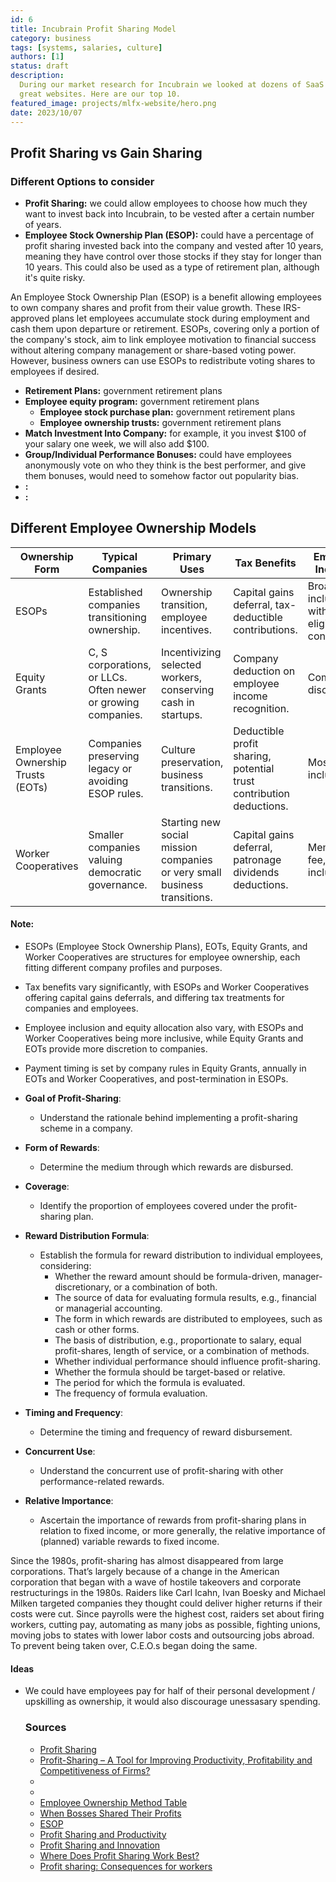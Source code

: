 ```yaml
---
id: 6
title: Incubrain Profit Sharing Model
category: business
tags: [systems, salaries, culture]
authors: [1]
status: draft
description:
  During our market research for Incubrain we looked at dozens of SaaS incubators, we found a lot of
  great websites. Here are our top 10.
featured_image: projects/mlfx-website/hero.png
date: 2023/10/07
---
```


## Profit Sharing vs Gain Sharing

### Different Options to consider

- **Profit Sharing:** we could allow employees to choose how much they want to invest back into
  Incubrain, to be vested after a certain number of years.
- **Employee Stock Ownership Plan (ESOP):** could have a percentage of profit sharing invested back
  into the company and vested after 10 years, meaning they have control over those stocks if they
  stay for longer than 10 years. This could also be used as a type of retirement plan, although it's
  quite risky.

An Employee Stock Ownership Plan (ESOP) is a benefit allowing employees to own company shares and
profit from their value growth. These IRS-approved plans let employees accumulate stock during
employment and cash them upon departure or retirement. ESOPs, covering only a portion of the
company's stock, aim to link employee motivation to financial success without altering company
management or share-based voting power. However, business owners can use ESOPs to redistribute
voting shares to employees if desired.

- **Retirement Plans:** government retirement plans
- **Employee equity program:** government retirement plans
  - **Employee stock purchase plan:** government retirement plans
  - **Employee ownership trusts:** government retirement plans
- **Match Investment Into Company:** for example, it you invest $100 of your salary one week, we
  will also add $100.
- **Group/Individual Performance Bonuses:** could have employees anonymously vote on who they think
  is the best performer, and give them bonuses, would need to somehow factor out popularity bias.
- **:**
- **:**

## Different Employee Ownership Models

| Ownership Form                   | Typical Companies                                             | Primary Uses                                                              | Tax Benefits                                                        | Employee Inclusion                            | Equity Allocation                                         | Payment Timing                     |
| -------------------------------- | ------------------------------------------------------------- | ------------------------------------------------------------------------- | ------------------------------------------------------------------- | --------------------------------------------- | --------------------------------------------------------- | ---------------------------------- |
| ESOPs                            | Established companies transitioning ownership.                | Ownership transition, employee incentives.                                | Capital gains deferral, tax-deductible contributions.               | Broad inclusion, with eligibility conditions. | Based on compensation or level formula.                   | Post-termination, with conditions. |
| Equity Grants                    | C, S corporations, or LLCs. Often newer or growing companies. | Incentivizing selected workers, conserving cash in startups.              | Company deduction on employee income recognition.                   | Company's discretion.                         | Company's discretion.                                     | Company sets liquidation rules.    |
| Employee Ownership Trusts (EOTs) | Companies preserving legacy or avoiding ESOP rules.           | Culture preservation, business transitions.                               | Deductible profit sharing, potential trust contribution deductions. | Mostly inclusive.                             | Trust owns shares, profit sharing by company.             | Profit shares paid annually.       |
| Worker Cooperatives              | Smaller companies valuing democratic governance.              | Starting new social mission companies or very small business transitions. | Capital gains deferral, patronage dividends deductions.             | Membership fee, broadly inclusive.            | Collective equity holding, dividends based on work hours. | Annual patronage dividends.        |

#### **Note**:

- ESOPs (Employee Stock Ownership Plans), EOTs, Equity Grants, and Worker Cooperatives are
  structures for employee ownership, each fitting different company profiles and purposes.
- Tax benefits vary significantly, with ESOPs and Worker Cooperatives offering capital gains
  deferrals, and differing tax treatments for companies and employees.
- Employee inclusion and equity allocation also vary, with ESOPs and Worker Cooperatives being more
  inclusive, while Equity Grants and EOTs provide more discretion to companies.
- Payment timing is set by company rules in Equity Grants, annually in EOTs and Worker Cooperatives,
  and post-termination in ESOPs.

- **Goal of Profit-Sharing**:

  - Understand the rationale behind implementing a profit-sharing scheme in a company.

- **Form of Rewards**:

  - Determine the medium through which rewards are disbursed.

- **Coverage**:

  - Identify the proportion of employees covered under the profit-sharing plan.

- **Reward Distribution Formula**:

  - Establish the formula for reward distribution to individual employees, considering:
    - Whether the reward amount should be formula-driven, manager-discretionary, or a combination of
      both.
    - The source of data for evaluating formula results, e.g., financial or managerial accounting.
    - The form in which rewards are distributed to employees, such as cash or other forms.
    - The basis of distribution, e.g., proportionate to salary, equal profit-shares, length of
      service, or a combination of methods.
    - Whether individual performance should influence profit-sharing.
    - Whether the formula should be target-based or relative.
    - The period for which the formula is evaluated.
    - The frequency of formula evaluation.

- **Timing and Frequency**:

  - Determine the timing and frequency of reward disbursement.

- **Concurrent Use**:

  - Understand the concurrent use of profit-sharing with other performance-related rewards.

- **Relative Importance**:
  - Ascertain the importance of rewards from profit-sharing plans in relation to fixed income, or
    more generally, the relative importance of (planned) variable rewards to fixed income.

Since the 1980s, profit-sharing has almost disappeared from large corporations. That’s largely
because of a change in the American corporation that began with a wave of hostile takeovers and
corporate restructurings in the 1980s. Raiders like Carl Icahn, Ivan Boesky and Michael Milken
targeted companies they thought could deliver higher returns if their costs were cut. Since payrolls
were the highest cost, raiders set about firing workers, cutting pay, automating as many jobs as
possible, fighting unions, moving jobs to states with lower labor costs and outsourcing jobs abroad.
To prevent being taken over, C.E.O.s began doing the same.

#### Ideas

- We could have employees pay for half of their personal development / upskilling as ownership, it
  would also discourage unessasary spending.

  ### Sources

  - [Profit Sharing](https://www.hrzone.com/hr-glossary/what-is-profit-sharing)
  - [Profit-Sharing – A Tool for Improving Productivity, Profitability and Competitiveness of Firms?](https://www.researchgate.net/publication/272883418_Profit-Sharing_-_A_Tool_for_Improving_Productivity_Profitability_and_Competitiveness_of_Firms)
  - [](https://hbr.org/2015/09/huawei-a-case-study-of-when-profit-sharing-works)
  - [](https://hbr.org/2016/12/profit-sharing-boosts-employee-productivity-and-satisfaction#:~:text=Profit%20Sharing%20Boosts%20Employee%20Productivity,Economics%20101%20teaches%20that)
  - [Employee Ownership Method Table](https://www.nceo.org/article/employee-ownership-closely-held-private-companies-esops-equity-grants-trusts-and-worker)
  - [When Bosses Shared Their Profits](https://www.nytimes.com/2020/06/25/opinion/sunday/corporate-profit-sharing-inequality.html#:~:text=Other%20companies%20that%20joined%20the,a%20means%20to%20higher%20productivity.&text=Profit%2Dsharing%20did%20give%20workers%20an%20incentive%20to%20be%20more%20productive.)
  - [ESOP](https://www.indeed.com/hire/c/info/what-is-esop?co=US)
  - [Profit Sharing and Productivity](https://scholar.harvard.edu/weitzman/files/profitsharingproductivity.pdf)
  - [Profit Sharing and Innovation](https://d-nb.info/1191761959/34)
  - [Where Does Profit Sharing Work Best?](https://docs.iza.org/dp11617.pdf)
  - [Profit sharing: Consequences for workers](https://www.econstor.eu/bitstream/10419/148450/1/iza-wol-225.pdf)
